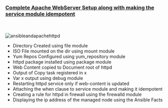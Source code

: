 <b><u><h3>Complete Apache WebServer Setup along with making the service module idempotent</h3></u></b>
<br />
<br /><img src="https://syslint.com/wp-content/uploads/2019/04/Installing-Apache-in-Remote-hosts-Using-Ansible-Playbook.jpg" alt="ansibleandapachehttpd">
<ul>
  <li>Directory Created using file module</li>
  <li>ISO File mounted on the dir using mount module</li>
  <li>Yum Repos Configured using yum_repository module</li>
  <li>httpd package installed using package module</li>
  <li>Web Content copied to Document root of httpd</li>
  <li>Output of Copy task registered in x</li>
  <li>Var x output using debug module</li>
  <li>Restarting httpd service only if web-content is updated</li>
  <li>Attaching the when clause to service module and making it idempotent</li>
  <li>Creating a rule for httpd in firewall using the firewalld module</li>
  <li>Displaying the ip address of the managed node using the Ansible Facts</li>
 </ul>
